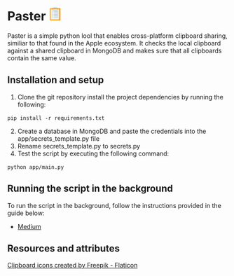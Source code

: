 # Paster <img src="app/clipboard.png" width="30">

Paster is a simple python lool that enables cross-platform clipboard sharing, similiar to that found in the
Apple ecosystem. It checks the local clipboard against a shared clipboard in MongoDB and makes sure that all 
clipboards contain the same value.


## Installation and setup

1. Clone the git repository install the project dependencies by running the following:
```
pip install -r requirements.txt 
```
2. Create a database in MongoDB and paste the credentials into the app/secrets_template.py file
3. Rename secrets_template.py to secrets.py
4. Test the script by executing the following command:
```
python app/main.py
```

## Running the script in the background

To run the script in the background, follow the instructions provided in the guide below:
* [Medium](https://github.com/mobxjs/mobx)

## Resources and attributes

<a href="https://www.flaticon.com/free-icons/clipboard" title="clipboard icons">Clipboard icons created by Freepik - Flaticon</a>